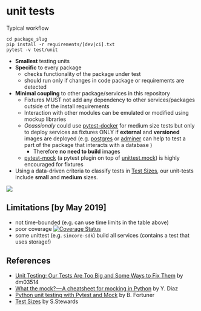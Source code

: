 # unit tests

Typical workflow

```shell
cd package_slug
pip install -r requirements/[dev|ci].txt
pytest -v test/unit
```

- **Smallest** testing units
- **Specific** to every package
  - checks functionality of the package under test
  - should run only if changes in code package or requirements are detected
- **Minimal coupling** to other package/services in this repository
  - Fixtures MUST not add any dependency to other services/packages outside of the install requirements
  - Interaction with other modules can be emulated or modified using mockup libraries
  - *Ocassionaly* could use [pytest-docker] for medium size tests but only to deploy services as fixtures ONLY if **external** and **versioned** images are deployed (e.g. [postgres](https://hub.docker.com/_/postgres) or [adminer](https://hub.docker.com/_/adminer) can help to test a part of the package that interacts with a database )
    - Therefore **no need to build** images
  - [pytest-mock] (a pytest plugin on top of [unittest.mock]) is highly encouraged for fixtures
- Using a data-driven criteria to classify tests in [Test Sizes], our unit-tests include **small** and **medium** sizes.

![](https://cdn-images-1.medium.com/max/800/1*XPhOBPDzVgSn-n8DhW7D8A.png)

## Limitations [by May 2019]

  - not time-bounded (e.g. can use time limits in the table above)
  - poor coverage [![Coverage Status](https://coveralls.io/repos/github/ITISFoundation/osparc-simcore/badge.svg?branch=master)](https://coveralls.io/github/ITISFoundation/osparc-simcore?branch=master)
  - some unittest (e.g. ``simcore-sdk``) build all services (contains a test that uses storage!)


## References

- [Unit Testing: Our Tests Are Too Big and Some Ways to Fix Them](https://medium.com/dm03514-tech-blog/unit-testing-our-tests-are-too-big-and-what-we-can-do-about-it-67d100dc424e) by dm03514
- [What the mock? — A cheatsheet for mocking in Python](https://medium.com/@yeraydiazdiaz/what-the-mock-cheatsheet-mocking-in-python-6a71db997832) by Y. Diaz
- [Python unit testing with Pytest and Mock](https://medium.com/@bfortuner/python-unit-testing-with-pytest-and-mock-197499c4623c) by B. Fortuner
- [Test Sizes] by S.Stewards


[unittest.mock]:https://docs.python.org/3/library/unittest.mock.html#module-unittest.mock
[pytest-mock]:https://github.com/pytest-dev/pytest-mock
[pytest-docker]:https://github.com/AndreLouisCaron/pytest-docker
[Test Sizes]:https://testing.googleblog.com/2010/12/test-sizes.html
